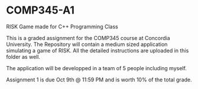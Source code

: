 # COMP345-A1
RISK Game made for C++ Programming Class

This is a graded assignment for the COMP345 course at Concordia University.
The Repository will contain a medium sized application simulating a game of RISK.
All the detailed instructions are uploaded in this folder as well.

The application will be developped in a team of 5 people including myself.

Assignment 1 is due Oct 9th @ 11:59 PM and is worth 10% of the total grade.
